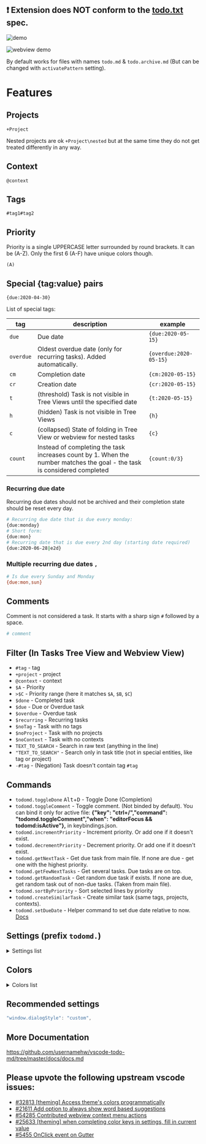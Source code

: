 ## ❗ Extension does NOT conform to the [todo.txt](https://github.com/todotxt/todo.txt) spec.

![demo](https://raw.githubusercontent.com/usernamehw/vscode-todo-md/master/img/demo.png)

![webview demo](https://raw.githubusercontent.com/usernamehw/vscode-todo-md/master/img/webview_demo.png)

By default works for files with names `todo.md` & `todo.archive.md` (But can be changed with `activatePattern` setting).

# Features

## Projects

```
+Project
```

Nested projects are ok `+Project\nested` but at the same time they do not get treated differently in any way.

## Context

```
@context
```

## Tags

```
#tag1#tag2
```

## Priority

Priority is a single UPPERCASE letter surrounded by round brackets. It can be (A-Z). Only the first 6 (A-F) have unique colors though.

```
(A)
```

## Special {tag:value} pairs

```
{due:2020-04-30}
```

List of special tags:

tag | description | example
---|---|---
`due`|Due date|`{due:2020-05-15}`
`overdue`|Oldest overdue date (only for recurring tasks). Added automatically.|`{overdue:2020-05-15}`
`cm`|Completion date|`{cm:2020-05-15}`
`cr`|Creation date|`{cr:2020-05-15}`
`t`|(threshold) Task is not visible in Tree Views until the specified date|`{t:2020-05-15}`
`h`|(hidden) Task is not visible in Tree Views|`{h}`
`c`|(collapsed) State of folding in Tree View or webview for nested tasks|`{c}`
`count`|Instead of completing the task increases count by 1. When the number matches the goal - the task is considered completed|`{count:0/3}`

<!--
- ❌ id (UUID)
- ❌ id/p (dependent task / blocked task?)
- ❌ f/star (favorite/starred)
- ❌ note
-->

### Recurring due date

Recurring due dates should not be archived and their completion state should be reset every day.

```bash
# Recurring due date that is due every monday:
{due:monday}
# Short form:
{due:mon}
# Recurring date that is due every 2nd day (starting date required)
{due:2020-06-28|e2d}
```

### Multiple recurring due dates `,`

```bash
# Is due every Sunday and Monday
{due:mon,sun}
```

## Comments

Comment is not considered a task. It starts with a sharp sign `#` followed by a space.

```bash
# comment
```

## Filter (In Tasks Tree View and Webview View)

- `#tag` - tag
- `+project` - project
- `@context` - context
- `$A` - Priority
- `>$C` - Priority range (here it matches `$A`, `$B`, `$C`)
- `$done` - Completed task
- `$due` - Due or Overdue task
- `$overdue` - Overdue task
- `$recurring` - Recurring tasks
- `$noTag` - Task with no tags
- `$noProject` - Task with no projects
- `$noContext` - Task with no contexts
- `TEXT_TO_SEARCH` - Search in raw text (anything in the line)
- `"TEXT_TO_SEARCH"` - Search only in task title (not in special entities, like tag or project)
- `-#tag` - (Negation) Task doesn't contain tag `#tag`

## Commands

- `todomd.toggleDone` <kbd>Alt</kbd>+<kbd>D</kbd> - Toggle Done (Completion)
- `todomd.toggleComment` - Toggle comment. (Not binded by default). You can bind it only for active file: **{"key": "ctrl+/","command": "todomd.toggleComment","when": "editorFocus && todomd:isActive"},** in keybindings.json.
- `todomd.incrementPriority` - Increment priority. Or add one if it doesn't exist.
- `todomd.decrementPriority` - Decrement priority. Or add one if it doesn't exist.
- `todomd.getNextTask` - Get due task from main file. If none are due - get one with the highest priority.
- `todomd.getFewNextTasks` - Get several tasks. Due tasks are on top.
- `todomd.getRandomTask` - Get random due task if exists. If none are due, get random task out of non-due tasks. (Taken from main file).
- `todomd.sortByPriority` - Sort selected lines by priority
- `todomd.createSimilarTask` - Create similar task (same tags, projects, contexts).
- `todomd.setDueDate` - Helper command to set due date relative to now. [Docs](https://github.com/usernamehw/vscode-todo-md/blob/master/docs/docs.md#set-due-date-helper-function-todomdsetduedate)


## Settings (prefix `todomd.`)

<details><summary>Settings list</summary>

|Name|Default|Description|
| --- | --- |--- |
|activatePattern|`"**/{todo,todo.archive}.md"`|Choose files that extension will operate on. By default activated on 2 files (`todo.md` & `todo.archive.md`). This format is called `Glob`. Examples:<br>Activate on any (.txt) file - `**/*.txt`.<br>Activate only on single file (todo.txt) - `**/todo.txt`<br>Activate on 2 files (todo.txt or task.txt) - `**/{todo,task}.txt`|
|addCompletionDate|**`true`**|When completing a task add completion date to it: `{cm:2020-04-30}`|
|completionDateIncludeTime|**`false`**|When `addCompletionDate` setting enabled, includes date and time: `{cm:2020-04-30T09:11:17}`|
|addCreationDate|**`false`**|When creating a task add creation date to it: `{cr:2020-04-30}`|
|creationDateIncludeTime|**`false`**|When `addCreationDate` setting enabled, includes date and time: `{cr:2020-04-30T09:11:17}`|
|confirmTaskDelete|`"always"`|Show confirmation when deleting task from Tree View or Webview.|
|defaultPriority|`"G"`|Used in sorting for tasks without priority.|
|getNextNumberOfTasks|**`5`**|Number of tasks returned by `getFewNextTasks` command.|
|todomd.projects|`[]`|Projects added to autocomplete.|
|todomd.contexts|`[]`|Contexts added to autocomplete.|
|todomd.tags|`[]`|Tags added to autocomplete.|
|treeViews|`[...]`|Tree Views that have predefined filters (3 max).|
|savedFilters|`[...]`|Filters that you can pick when applying a filter.|
|tabSize|**`4`**|Number used for parsing nested tasks when indentation cannot be guessed (file is not opened in editor).|
|decorations|`{...}`|Advanced decoration properties for editor decorations.|
|webview.showCompleted|**`true`**|Whether completed tasks are shown or not in the webview.|
|webview.showRecurringCompleted|**`true`**|Whether recurring completed tasks are shown or not in the webview.|
|webview.showRecurringNotDue|**`true`**|Whether recurring not due tasks are shown or not in the webview.|
|webview.completedStrikeThrough|**`false`**|Whether completed tasks should have a line drawn on them in the webview.|
|webview.autoShowSuggest|**`true`**|Show autocomplete when typing. (When disabled suggest can be called by <kbd>Ctrl</kbd>+<kbd>Space</kbd>)|
|webview.showPriority|**`true`**|Controls whether priority is shown in the webview.|
|webview.customCheckboxEnabled|**`false`**|Whether checkbox is rendered as native input element or a custom styled element.|
|webview.checkboxStyle|`"rounded-square"`|Controls checkbox style (round, square...).|
|webview.fontSize|`"13px"`|Controls font size in the webview.|
|webview.padding|`"0px"`|Controls spacing between items in a list.|
|webview.fontFamily|`'Segoe UI', Tahoma, Geneva, Verdana, sans-serif, 'Apple Color Emoji', 'Segoe UI Emoji', 'Noto Color Emoji'`|Controls font family in the webview.|
|webview.tagStyles|**`{}`**|Set different color for any tag in a webview. `"todomd.webview.tagStyles": { "inbox": { "color": "#000", "backgroundColor": "#00b7ff" } }`|

</details>

## Colors

<details><summary>Colors list</summary>

Can be specified in `settings.json` (**`workbench.colorCustomizations`** section)

- `todomd.tagForeground`
- `todomd.contextForeground`
- `todomd.projectForeground`
- `todomd.invalidDueDateForeground`
- `todomd.invalidDueDateBackground`
- `todomd.notDueForeground`
- `todomd.dueForeground`
- `todomd.overdueForeground`
- `todomd.tagDelimiterForeground`
- `todomd.commentForeground`
- `todomd.priorityAForeground`
- `todomd.priorityBForeground`
- `todomd.priorityCForeground`
- `todomd.priorityDForeground`
- `todomd.priorityEForeground`
- `todomd.priorityFForeground`
- `todomd.closestDueDateForeground`
- `todomd.closestDueDateBackground`
- `todomd.treeViewCompletedTaskIcon`

</details>

## Recommended settings

```js
"window.dialogStyle": "custom",
```

## More Documentation

https://github.com/usernamehw/vscode-todo-md/tree/master/docs/docs.md

## Please upvote the following upstream vscode issues:

- [#32813 \[theming\] Access theme's colors programmatically](https://github.com/microsoft/vscode/issues/32813)
- [#21611 Add option to always show word based suggestions](https://github.com/microsoft/vscode/issues/21611)
- [#54285 Contributed webview context menu actions](https://github.com/microsoft/vscode/issues/54285)
- [#25633 [theming] when completing color keys in settings, fill in current value](https://github.com/microsoft/vscode/issues/25633)
- [#5455 OnClick event on Gutter](https://github.com/microsoft/vscode/issues/5455)